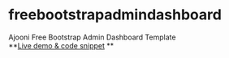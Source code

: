 # freebootstrapadmindashboard
Ajooni Free Bootstrap Admin Dashboard Template<br>
**[Live demo & code snippet](https://therichpost.com/ajooni-free-bootstrap-admin-dashboard-template/)
**
